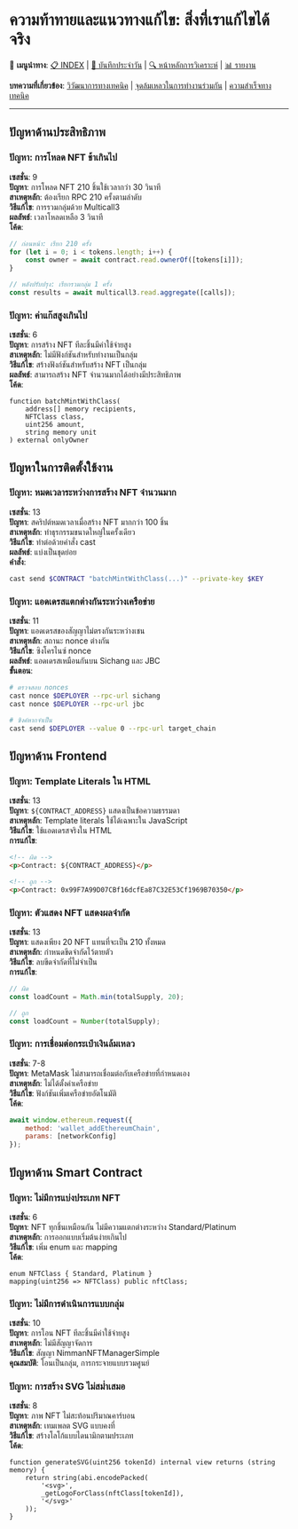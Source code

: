 # ความท้าทายและแนวทางแก้ไข: สิ่งที่เราแก้ไขได้จริง

🔗 **เมนูนำทาง**: [📋 INDEX](../index.md) | [📝 บันทึกประจำวัน](../diary/HONEST_REFLECTION.md) | [🔍 หน้าหลักการวิเคราะห์](CHALLENGES_AND_SOLUTIONS.md) | [📊 รายงาน](../reports/PROJECT_FINAL_REPORT.md)

**บทความที่เกี่ยวข้อง**: [วิวัฒนาการทางเทคนิค](../diary/TECHNICAL_EVOLUTION.md) | [จุดล้มเหลวในการทำงานร่วมกัน](COLLABORATION_FAILURE_POINTS.md) | [ความสำเร็จทางเทคนิค](../reports/TECHNICAL_ACHIEVEMENTS.md)

---

## ปัญหาด้านประสิทธิภาพ

### ปัญหา: การโหลด NFT ช้าเกินไป
**เซสชั่น**: 9  
**ปัญหา**: การโหลด NFT 210 ชิ้นใช้เวลากว่า 30 วินาที  
**สาเหตุหลัก**: ต้องเรียก RPC 210 ครั้งตามลำดับ  
**วิธีแก้ไข**: การรวมกลุ่มด้วย Multicall3  
**ผลลัพธ์**: เวลาโหลดเหลือ 3 วินาที  
**โค้ด**: 
```javascript
// ก่อนหน้า: เรียก 210 ครั้ง
for (let i = 0; i < tokens.length; i++) {
    const owner = await contract.read.ownerOf([tokens[i]]);
}

// หลังปรับปรุง: เรียกรวมกลุ่ม 1 ครั้ง
const results = await multicall3.read.aggregate([calls]);
```

### ปัญหา: ค่าแก๊สสูงเกินไป
**เซสชั่น**: 6  
**ปัญหา**: การสร้าง NFT ทีละชิ้นมีค่าใช้จ่ายสูง  
**สาเหตุหลัก**: ไม่มีฟังก์ชันสำหรับทำงานเป็นกลุ่ม  
**วิธีแก้ไข**: สร้างฟังก์ชันสำหรับสร้าง NFT เป็นกลุ่ม  
**ผลลัพธ์**: สามารถสร้าง NFT จำนวนมากได้อย่างมีประสิทธิภาพ  
**โค้ด**:
```solidity
function batchMintWithClass(
    address[] memory recipients,
    NFTClass class,
    uint256 amount,
    string memory unit
) external onlyOwner
```

## ปัญหาในการติดตั้งใช้งาน

### ปัญหา: หมดเวลาระหว่างการสร้าง NFT จำนวนมาก
**เซสชั่น**: 13  
**ปัญหา**: สคริปต์หมดเวลาเมื่อสร้าง NFT มากกว่า 100 ชิ้น  
**สาเหตุหลัก**: ทำธุรกรรมขนาดใหญ่ในครั้งเดียว  
**วิธีแก้ไข**: ทำต่อด้วยคำสั่ง cast  
**ผลลัพธ์**: แบ่งเป็นชุดย่อย  
**คำสั่ง**:
```bash
cast send $CONTRACT "batchMintWithClass(...)" --private-key $KEY
```

### ปัญหา: แอดเดรสแตกต่างกันระหว่างเครือข่าย
**เซสชั่น**: 11  
**ปัญหา**: แอดเดรสของสัญญาไม่ตรงกันระหว่างเชน  
**สาเหตุหลัก**: สถานะ nonce ต่างกัน  
**วิธีแก้ไข**: ซิงโครไนซ์ nonce  
**ผลลัพธ์**: แอดเดรสเหมือนกันบน Sichang และ JBC  
**ขั้นตอน**:
```bash
# ตรวจสอบ nonces
cast nonce $DEPLOYER --rpc-url sichang
cast nonce $DEPLOYER --rpc-url jbc

# ซิงค์หากจำเป็น
cast send $DEPLOYER --value 0 --rpc-url target_chain
```

## ปัญหาด้าน Frontend

### ปัญหา: Template Literals ใน HTML
**เซสชั่น**: 13  
**ปัญหา**: `${CONTRACT_ADDRESS}` แสดงเป็นข้อความธรรมดา  
**สาเหตุหลัก**: Template literals ใช้ได้เฉพาะใน JavaScript  
**วิธีแก้ไข**: ใช้แอดเดรสจริงใน HTML  
**การแก้ไข**:
```html
<!-- ผิด -->
<p>Contract: ${CONTRACT_ADDRESS}</p>

<!-- ถูก -->
<p>Contract: 0x99F7A99D07CBf16dcfEa87C32E53Cf1969B70350</p>
```

### ปัญหา: ตัวแสดง NFT แสดงผลจำกัด
**เซสชั่น**: 13  
**ปัญหา**: แสดงเพียง 20 NFT แทนที่จะเป็น 210 ทั้งหมด  
**สาเหตุหลัก**: กำหนดขีดจำกัดไว้ตายตัว  
**วิธีแก้ไข**: ลบขีดจำกัดที่ไม่จำเป็น  
**การแก้ไข**:
```javascript
// ผิด
const loadCount = Math.min(totalSupply, 20);

// ถูก  
const loadCount = Number(totalSupply);
```

### ปัญหา: การเชื่อมต่อกระเป๋าเงินล้มเหลว
**เซสชั่น**: 7-8  
**ปัญหา**: MetaMask ไม่สามารถเชื่อมต่อกับเครือข่ายที่กำหนดเอง  
**สาเหตุหลัก**: ไม่ได้ตั้งค่าเครือข่าย  
**วิธีแก้ไข**: ฟังก์ชันเพิ่มเครือข่ายอัตโนมัติ  
**โค้ด**:
```javascript
await window.ethereum.request({
    method: 'wallet_addEthereumChain',
    params: [networkConfig]
});
```

## ปัญหาด้าน Smart Contract

### ปัญหา: ไม่มีการแบ่งประเภท NFT
**เซสชั่น**: 6  
**ปัญหา**: NFT ทุกชิ้นเหมือนกัน ไม่มีความแตกต่างระหว่าง Standard/Platinum  
**สาเหตุหลัก**: การออกแบบเริ่มต้นง่ายเกินไป  
**วิธีแก้ไข**: เพิ่ม enum และ mapping  
**โค้ด**:
```solidity
enum NFTClass { Standard, Platinum }
mapping(uint256 => NFTClass) public nftClass;
```

### ปัญหา: ไม่มีการดำเนินการแบบกลุ่ม
**เซสชั่น**: 10  
**ปัญหา**: การโอน NFT ทีละชิ้นมีค่าใช้จ่ายสูง  
**สาเหตุหลัก**: ไม่มีสัญญาจัดการ  
**วิธีแก้ไข**: สัญญา NimmanNFTManagerSimple  
**คุณสมบัติ**: โอนเป็นกลุ่ม, การกระจายแบบรวมศูนย์

### ปัญหา: การสร้าง SVG ไม่สม่ำเสมอ
**เซสชั่น**: 8  
**ปัญหา**: ภาพ NFT ไม่สะท้อนปริมาณคาร์บอน  
**สาเหตุหลัก**: เทมเพลต SVG แบบคงที่  
**วิธีแก้ไข**: สร้างโลโก้แบบไดนามิกตามประเภท  
**โค้ด**:
```solidity
function generateSVG(uint256 tokenId) internal view returns (string memory) {
    return string(abi.encodePacked(
        '<svg>',
        _getLogoForClass(nftClass[tokenId]),
        '</svg>'
    ));
}
```